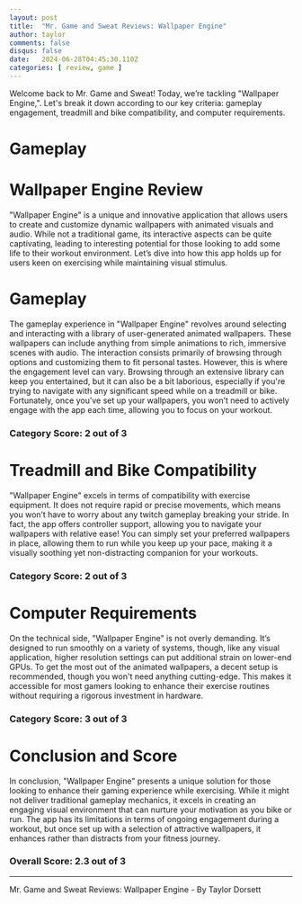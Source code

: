 ```yaml
---
layout: post
title:  "Mr. Game and Sweat Reviews: Wallpaper Engine"
author: taylor
comments: false
disqus: false
date:   2024-06-28T04:45:30.110Z
categories: [ review, game ]
---
```


Welcome back to Mr. Game and Sweat! Today, we’re tackling "Wallpaper Engine,". Let's break it down according to our key criteria: gameplay engagement, treadmill and bike compatibility, and computer requirements.

# Gameplay

# Wallpaper Engine Review

"Wallpaper Engine" is a unique and innovative application that allows users to create and customize dynamic wallpapers with animated visuals and audio. While not a traditional game, its interactive aspects can be quite captivating, leading to interesting potential for those looking to add some life to their workout environment. Let’s dive into how this app holds up for users keen on exercising while maintaining visual stimulus.

# Gameplay

The gameplay experience in "Wallpaper Engine" revolves around selecting and interacting with a library of user-generated animated wallpapers. These wallpapers can include anything from simple animations to rich, immersive scenes with audio. The interaction consists primarily of browsing through options and customizing them to fit personal tastes. However, this is where the engagement level can vary. Browsing through an extensive library can keep you entertained, but it can also be a bit laborious, especially if you're trying to navigate with any significant speed while on a treadmill or bike. Fortunately, once you’ve set up your wallpapers, you won’t need to actively engage with the app each time, allowing you to focus on your workout.

### Category Score: 2 out of 3

# Treadmill and Bike Compatibility

"Wallpaper Engine" excels in terms of compatibility with exercise equipment. It does not require rapid or precise movements, which means you won’t have to worry about any twitch gameplay breaking your stride. In fact, the app offers controller support, allowing you to navigate your wallpapers with relative ease! You can simply set your preferred wallpapers in place, allowing them to run while you keep up your pace, making it a visually soothing yet non-distracting companion for your workouts.

### Category Score: 2 out of 3

# Computer Requirements

On the technical side, "Wallpaper Engine" is not overly demanding. It’s designed to run smoothly on a variety of systems, though, like any visual application, higher resolution settings can put additional strain on lower-end GPUs. To get the most out of the animated wallpapers, a decent setup is recommended, though you won't need anything cutting-edge. This makes it accessible for most gamers looking to enhance their exercise routines without requiring a rigorous investment in hardware.

### Category Score: 3 out of 3

# Conclusion and Score

In conclusion, "Wallpaper Engine" presents a unique solution for those looking to enhance their gaming experience while exercising. While it might not deliver traditional gameplay mechanics, it excels in creating an engaging visual environment that can nurture your motivation as you bike or run. The app has its limitations in terms of ongoing engagement during a workout, but once set up with a selection of attractive wallpapers, it enhances rather than distracts from your fitness journey.

### Overall Score: 2.3 out of 3

---

Mr. Game and Sweat Reviews: Wallpaper Engine - By Taylor Dorsett
